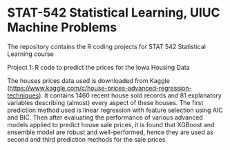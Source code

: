 # STAT-542 Statistical Learning, UIUC Machine Problems 
The repository contains the R coding projects for STAT 542 Statistical Learning course

Project 1: R code to predict the prices for the Iowa Housing Data

The houses prices data used is downloaded from Kaggle (https://www.kaggle.com/c/house-prices-advanced-regression-techniques). It contains 1460 recent house sold records and 81 explanatory variables describing (almost) every aspect of these houses. 
The first prediction method used is linear regression with feature selection using AIC and BIC. Then after evaluating the performance of various advanced models applied to predict house sale prices, it is found that XGBoost and ensemble model are robust and well-performed, hence they are used as second and third prediction methods for the sale prices.
